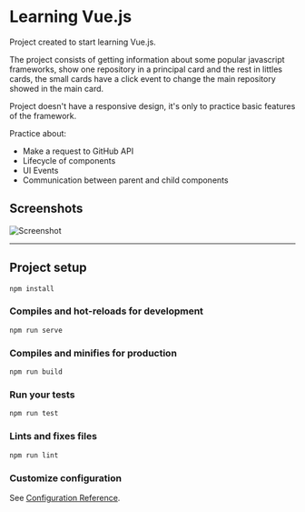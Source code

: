 # Learning Vue.js

Project created to start learning Vue.js.

The project consists of getting information about some popular javascript frameworks, show one repository in a principal card and the rest in littles cards, the small cards have a click event to change the main repository showed in the main card.

Project doesn't have a responsive design, it's only to practice basic features of the framework.

Practice about:
- Make a request to GitHub API
- Lifecycle of components
- UI Events
- Communication between parent and child components

## Screenshots

![Screenshot](https://user-images.githubusercontent.com/13499566/67171334-dca37800-f373-11e9-9daf-6a47338cd81d.png)

***

## Project setup
```
npm install
```

### Compiles and hot-reloads for development
```
npm run serve
```

### Compiles and minifies for production
```
npm run build
```

### Run your tests
```
npm run test
```

### Lints and fixes files
```
npm run lint
```

### Customize configuration
See [Configuration Reference](https://cli.vuejs.org/config/).
